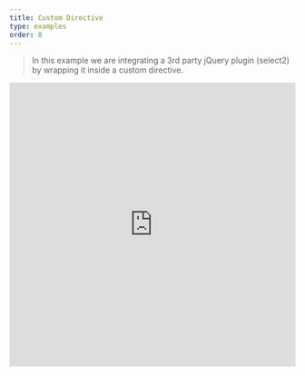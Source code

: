 ```yaml
---
title: Custom Directive
type: examples
order: 8
---
```


> In this example we are integrating a 3rd party jQuery plugin (select2) by wrapping it inside a custom directive.

<iframe width="100%" height="500" src="http://jsfiddle.net/yyx990803/157m67zu/embedded/result,html,js,css" allowfullscreen="allowfullscreen" frameborder="0"></iframe>
